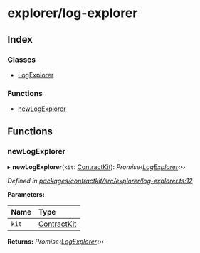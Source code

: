 # explorer/log-explorer

## Index

### Classes

* [LogExplorer]()

### Functions

* [newLogExplorer](_explorer_log_explorer_.md#newlogexplorer)

## Functions

### newLogExplorer

▸ **newLogExplorer**\(`kit`: [ContractKit]()\): _Promise‹_[_LogExplorer_]()_‹››_

_Defined in_ [_packages/contractkit/src/explorer/log-explorer.ts:12_](https://github.com/celo-org/celo-monorepo/blob/master/packages/contractkit/src/explorer/log-explorer.ts#L12)

**Parameters:**

| Name | Type |
| :--- | :--- |
| `kit` | [ContractKit]() |

**Returns:** _Promise‹_[_LogExplorer_]()_‹››_

